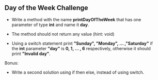 ## Day of the Week Challenge

- Write a method with the name **printDayOfTheWeek** that has one parameter of type
  **int** and name it **day**.

- The method should not return any value (hint: void)

- Using a switch statement print **"Sunday", "Monday", ... ,"Saturday"** if the **int**
  parameter **"day"** is **0, 1, ... , 6** respectively, otherwise it should
  print **"Invalid day"**.

Bonus:

- Write a second solution using if then else, instead of using switch.
